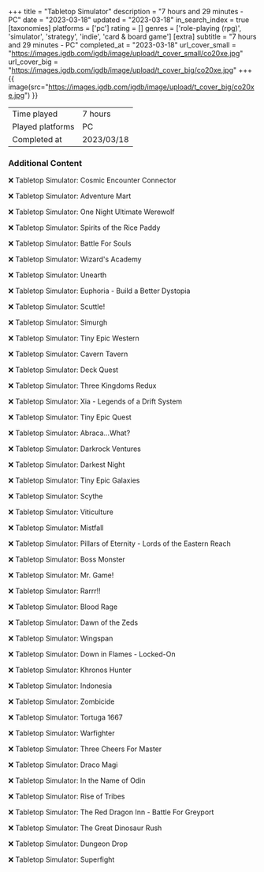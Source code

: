 +++
title = "Tabletop Simulator"
description = "7 hours and 29 minutes - PC"
date = "2023-03-18"
updated = "2023-03-18"
in_search_index = true
[taxonomies]
platforms = ['pc']
rating = []
genres = ['role-playing (rpg)', 'simulator', 'strategy', 'indie', 'card & board game']
[extra]
subtitle = "7 hours and 29 minutes - PC"
completed_at = "2023-03-18"
url_cover_small = "https://images.igdb.com/igdb/image/upload/t_cover_small/co20xe.jpg"
url_cover_big = "https://images.igdb.com/igdb/image/upload/t_cover_big/co20xe.jpg"
+++
{{ image(src="https://images.igdb.com/igdb/image/upload/t_cover_big/co20xe.jpg") }}

|              |            |
| ------------ | ---------- |
| Time played  | 7 hours |
| Played platforms    | PC |
| Completed at | 2023/03/18 |



### Additional Content


❌ Tabletop Simulator: Cosmic Encounter Connector

❌ Tabletop Simulator: Adventure Mart

❌ Tabletop Simulator: One Night Ultimate Werewolf

❌ Tabletop Simulator: Spirits of the Rice Paddy

❌ Tabletop Simulator: Battle For Souls

❌ Tabletop Simulator: Wizard's Academy

❌ Tabletop Simulator: Unearth

❌ Tabletop Simulator: Euphoria - Build a Better Dystopia

❌ Tabletop Simulator: Scuttle!

❌ Tabletop Simulator: Simurgh

❌ Tabletop Simulator: Tiny Epic Western

❌ Tabletop Simulator: Cavern Tavern

❌ Tabletop Simulator: Deck Quest

❌ Tabletop Simulator: Three Kingdoms Redux

❌ Tabletop Simulator: Xia - Legends of a Drift System

❌ Tabletop Simulator: Tiny Epic Quest

❌ Tabletop Simulator: Abraca...What?

❌ Tabletop Simulator: Darkrock Ventures

❌ Tabletop Simulator: Darkest Night

❌ Tabletop Simulator: Tiny Epic Galaxies

❌ Tabletop Simulator: Scythe

❌ Tabletop Simulator: Viticulture

❌ Tabletop Simulator: Mistfall

❌ Tabletop Simulator: Pillars of Eternity - Lords of the Eastern Reach

❌ Tabletop Simulator: Boss Monster

❌ Tabletop Simulator: Mr. Game!

❌ Tabletop Simulator: Rarrr!!

❌ Tabletop Simulator: Blood Rage

❌ Tabletop Simulator: Dawn of the Zeds

❌ Tabletop Simulator: Wingspan

❌ Tabletop Simulator: Down in Flames - Locked-On

❌ Tabletop Simulator: Khronos Hunter

❌ Tabletop Simulator: Indonesia

❌ Tabletop Simulator: Zombicide

❌ Tabletop Simulator: Tortuga 1667

❌ Tabletop Simulator: Warfighter

❌ Tabletop Simulator: Three Cheers For Master

❌ Tabletop Simulator: Draco Magi

❌ Tabletop Simulator: In the Name of Odin

❌ Tabletop Simulator: Rise of Tribes

❌ Tabletop Simulator: The Red Dragon Inn - Battle For Greyport

❌ Tabletop Simulator: The Great Dinosaur Rush

❌ Tabletop Simulator: Dungeon Drop

❌ Tabletop Simulator: Superfight
